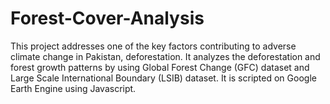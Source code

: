 # Forest-Cover-Analysis
This project addresses one of the key factors contributing to adverse climate change in Pakistan, deforestation. It analyzes the deforestation and forest growth patterns by using Global Forest Change (GFC) dataset and Large Scale International Boundary (LSIB) dataset. It is scripted on Google Earth Engine using Javascript.
